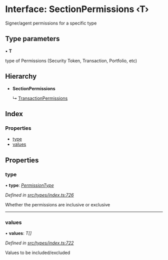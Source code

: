 # Interface: SectionPermissions ‹**T**›

Signer/agent permissions for a specific type

## Type parameters

▪ **T**

type of Permissions (Security Token, Transaction, Portfolio, etc)

## Hierarchy

* **SectionPermissions**

  ↳ [TransactionPermissions](transactionpermissions.md)

## Index

### Properties

* [type](sectionpermissions.md#type)
* [values](sectionpermissions.md#values)

## Properties

###  type

• **type**: *[PermissionType](../enums/permissiontype.md)*

*Defined in [src/types/index.ts:726](https://github.com/PolymathNetwork/polymesh-sdk/blob/bf2b7a12/src/types/index.ts#L726)*

Whether the permissions are inclusive or exclusive

___

###  values

• **values**: *T[]*

*Defined in [src/types/index.ts:722](https://github.com/PolymathNetwork/polymesh-sdk/blob/bf2b7a12/src/types/index.ts#L722)*

Values to be included/excluded
